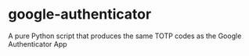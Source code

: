 # google-authenticator
A pure Python script that produces the same TOTP codes as the Google Authenticator App
